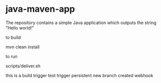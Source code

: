 # java-maven-app


The repository contains a simple Java application which outputs the string
"Hello world!"


to build

mvn clean install


to run

scripts/deliver.sh

this is a build trigger test
trigger
persistent
new branch created
webhook
